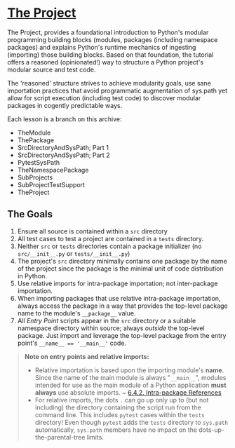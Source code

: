 # [The Project]

[The Project]: #the-project

The Project, provides a foundational introduction to Python's modular
programming building blocks (modules, packages (including namespace
packages) and explains Python's runtime mechanics of ingesting
(importing) those building blocks. Based on that foundation, the
tutorial offers a reasoned (opinionated!) way to structure a Python
project's modular source and test code.

The 'reasoned' structure strives to achieve modularity goals, use sane
importation practices that avoid programmatic augmentation of sys.path
yet allow for script execution (including test code) to discover modular
packages in cogently predictable ways.

Each lesson is a branch on this archive:

- TheModule
- ThePackage
- SrcDirectoryAndSysPath; Part 1
- SrcDirectoryAndSysPath; Part 2
- PytestSysPath
- TheNamespacePackage
- SubProjects
- SubProjectTestSupport
- TheProject

## The Goals
[The Goals]: #the-goals

1. Ensure all source is contained within a `src` directory
2. All test cases to test a project are contained in a `tests`
   directory.
3. Neither `src` or `tests` directories contain a package initializer
   (no `src/__init__.py` or `tests/__init__.py`)
4. The project's `src` directory minimally contains one package by the
   name of the project since the package is the minimal unit of code
   distribution in Python.
5. Use relative imports for intra-package importation; not inter-package
   importation.
6. When importing packages that use relative intra-package importation,
   always access the package in a way that provides the top-level
   package name to the module's `__package__` value.
7. All _Entry Point_ scripts appear in the `src` directory or a suitable
   namespace directory within source; always _outside_ the top-level
   package. Just import and leverage the top-level package from the
   entry point's `__name__ == '__main__'` code.

> **Note on entry points and relative imports:**
> * Relative importation is based upon the importing module's **name**.
>   Since the name of the main module is always "`__main__`", modules
>   intended for use as the main module of a Python application **must
>   always** use absolute imports. ~
>   [6.4.2. Intra-package References](https://docs.python.org/3/tutorial/modules.html#intra-package-references)
> * For relative imports, the dots `.` can go up only up to (but not
>   including) the directory containing the script run from the command
>   line. This includes `pytest` cases within the `tests` directory!
>   Even though `pytest` adds the `tests` directory to `sys.path`
>   automatically, `sys.path` members have no impact on the
>   dots-up-the-parental-tree limits.

